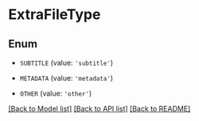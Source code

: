 # ExtraFileType


## Enum

* `SUBTITLE` (value: `'subtitle'`)

* `METADATA` (value: `'metadata'`)

* `OTHER` (value: `'other'`)

[[Back to Model list]](../README.md#documentation-for-models) [[Back to API list]](../README.md#documentation-for-api-endpoints) [[Back to README]](../README.md)


